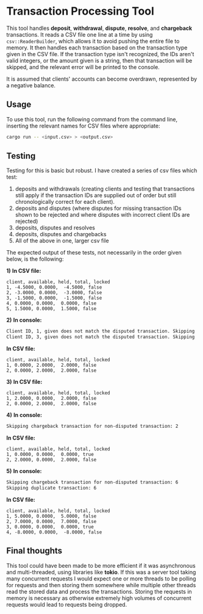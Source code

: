 # Transaction Processing Tool

This tool handles **deposit**, **withdrawal**, **dispute**, **resolve**, and **chargeback** transactions. It reads a CSV file one line at a time by using `csv::ReaderBuilder`, which allows it to avoid pushing the entire file to memory. It then handles each transaction based on the transaction type given in the CSV file. If the transaction type isn't recognized, the IDs aren't valid integers, or the amount given is a string, then that transaction will be skipped, and the relevant error will be printed to the console.

It is assumed that clients' accounts can become overdrawn, represented by a negative balance.

## Usage

To use this tool, run the following command from the command line, inserting the relevant names for CSV files where appropriate:

```sh
cargo run -- <input.csv> > <output.csv>
```

## Testing

Testing for this is basic but robust. I have created a series of csv files which test:

1. deposits and withdrawals (creating clients and testing that transactions still apply if the transaction IDs are supplied out of order but still chronologically correct for each client).
2. deposits and disputes (where disputes for missing transaction IDs shown to be rejected and where disputes with incorrect client IDs are rejected)
3. deposits, disputes and resolves
4. deposits, disputes and chargebacks
5. All of the above in one, larger csv file

The expected output of these tests, not necessarily in the order given below, is the following:

**1\)**
**In CSV file:**
```
client, available, held, total, locked
1, -4.5000, 0.0000,  -4.5000, false
2, -3.0000, 0.0000,  -3.0000, false
3, -1.5000, 0.0000,  -1.5000, false
4, 0.0000, 0.0000,  0.0000, false
5, 1.5000, 0.0000,  1.5000, false
```
**2\)**
**In console:**
```sh
Client ID, 1, given does not match the disputed transaction. Skipping
Client ID, 3, given does not match the disputed transaction. Skipping
```
**In CSV file:**
```
client, available, held, total, locked
1, 0.0000, 2.0000,  2.0000, false
2, 0.0000, 2.0000,  2.0000, false
```

**3\)**
**In CSV file:**
```
client, available, held, total, locked
1, 2.0000, 0.0000,  2.0000, false
2, 0.0000, 2.0000,  2.0000, false
```

**4\)**
**In console:**
```sh
Skipping chargeback transaction for non-disputed transaction: 2
```
**In CSV file:**
```
client, available, held, total, locked
1, 0.0000, 0.0000,  0.0000, true
2, 2.0000, 0.0000,  2.0000, false
```
**5\)**
**In console:**
```sh
Skipping chargeback transaction for non-disputed transaction: 6
Skipping duplicate transaction: 6
```
**In CSV file:**
```
client, available, held, total, locked
1, 5.0000, 0.0000,  5.0000, false
2, 7.0000, 0.0000,  7.0000, false
3, 0.0000, 0.0000,  0.0000, true
4, -8.0000, 0.0000,  -8.0000, false
```

## Final thoughts

This tool could have been made to be more efficient if it was asynchronous and multi-threaded, using libraries like **tokio**. If this was a server tool taking many concurrent requests I would expect one or more threads to be polling for requests and then storing them somewhere while multiple other threads read the stored data and process the transactions. Storing the requests in memory is necessary as otherwise extremely high volumes of concurrent requests would lead to requests being dropped.